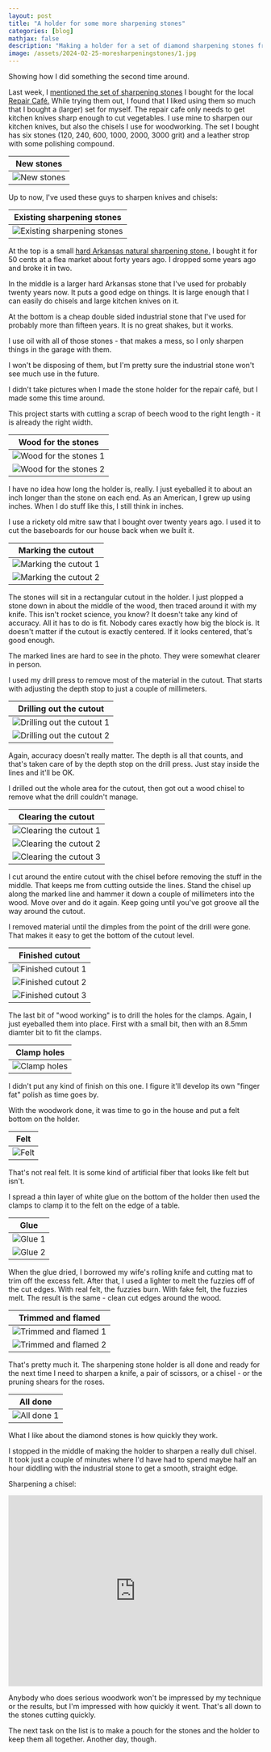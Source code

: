 ```yaml
---
layout: post
title: "A holder for some more sharpening stones"
categories: [blog]
mathjax: false
description: "Making a holder for a set of diamond sharpening stones from a piece of beech wood."
image: /assets/2024-02-25-moresharpeningstones/1.jpg
---
```

Showing how I did something the second time around.

Last week, I [mentioned the set of sharpening stones](sharpeningstones) I bought for the local [Repair Café.](https://www.repaircafe.org/en/)  While trying them out, I found that I liked using them so much that I bought a (larger) set for myself.  The repair cafe only needs to get kitchen knives sharp enough to cut vegetables.  I use mine to sharpen our kitchen knives, but also the chisels I use for woodworking.  The set I bought has six stones (120, 240, 600, 1000, 2000, 3000 grit) and a leather strop with some polishing compound. 

|New stones|
|----------|
|![New stones](/assets/2024-02-25-moresharpeningstones/1.jpg)|

Up to now, I've used these guys to sharpen knives and chisels:

|Existing sharpening stones|
|--------------------------|
|![Existing sharpening stones](/assets/2024-02-25-moresharpeningstones/2.jpg)|

At the top is a small [hard Arkansas natural sharpening stone.](https://en.wikipedia.org/wiki/Novaculite)  I bought it for 50 cents at a flea market about forty years ago.  I dropped some years ago and broke it in two.

In the middle is a larger hard Arkansas stone that I've used for probably twenty years now.  It puts a good edge on things.  It is large enough that I can easily do chisels and large kitchen knives on it.

At the bottom is a cheap double sided industrial stone that I've used for probably more than fifteen years.  It is no great shakes, but it works.

I use oil with all of those stones - that makes a mess, so I only sharpen things in the garage with them.

I won't be disposing of them, but I'm pretty sure the industrial stone won't see much use in the future.

I didn't take pictures when I made the stone holder for the repair café, but I made some this time around.

This project starts with cutting a scrap of beech wood to the right length - it is already the right width.

|Wood for the stones|
|-------------------|
|![Wood for the stones 1](/assets/2024-02-25-moresharpeningstones/3.jpg)|
|![Wood for the stones 2](/assets/2024-02-25-moresharpeningstones/4.jpg)|

I have no idea how long the holder is, really.  I just eyeballed it to about an inch longer than the stone on each end.  As an American, I grew up using inches.  When I do stuff like this, I still think in inches.

I use a rickety old mitre saw that I bought over twenty years ago.  I used it to cut the baseboards for our house back when we built it.

|Marking the cutout|
|------------|
|![Marking the cutout 1](/assets/2024-02-25-moresharpeningstones/5.jpg)|
|![Marking the cutout 2](/assets/2024-02-25-moresharpeningstones/6.jpg)|

The stones will sit in a rectangular cutout in the holder.  I just plopped a stone down in about the middle of the wood, then traced around it with  my knife.  This isn't rocket science, you know?  It doesn't take any kind of accuracy.  All it has to do is fit.  Nobody cares exactly how big the block is.  It doesn't matter if the cutout is exactly centered.  If it looks centered, that's good enough.

The marked lines are hard to see in the photo.  They were somewhat clearer in person.

I used my drill press to remove most of the material in the cutout.  That starts with adjusting the depth stop to just a couple of millimeters.

|Drilling out the cutout|
|-----------------------|
|![Drilling out the cutout 1](/assets/2024-02-25-moresharpeningstones/7.jpg)|
|![Drilling out the cutout 2](/assets/2024-02-25-moresharpeningstones/8.jpg)|

Again, accuracy doesn't really matter.  The depth is all that counts, and that's taken care of by the depth stop on the drill press.  Just stay inside the lines and it'll be OK.  

I drilled out the whole area for the cutout, then got out a wood chisel to remove what the drill couldn't manage.

|Clearing the cutout|
|-----------------------|
|![Clearing the cutout 1](/assets/2024-02-25-moresharpeningstones/9.jpg)|
|![Clearing the cutout 2](/assets/2024-02-25-moresharpeningstones/10.jpg)|
|![Clearing the cutout 3](/assets/2024-02-25-moresharpeningstones/11.jpg)|

I cut around the entire cutout with the chisel before removing the stuff in the middle.  That keeps me from cutting outside the lines.  Stand the chisel up along the marked line and hammer it down a couple of millimeters into the wood.  Move over and do it again.  Keep going until you've got groove all the way around the cutout.

I removed material until the dimples from the point of the drill were gone.  That makes it easy to get the bottom of the cutout level.

|Finished cutout|
|---------------|
|![Finished cutout 1](/assets/2024-02-25-moresharpeningstones/12A.jpg)|
|![Finished cutout 2](/assets/2024-02-25-moresharpeningstones/12B.jpg)|
|![Finished cutout 3](/assets/2024-02-25-moresharpeningstones/12C.jpg)|

The last bit of "wood working" is to drill the holes for the clamps.  Again, I just eyeballed them into place.  First with a small bit, then with an 8.5mm diamter bit to fit the clamps.

|Clamp holes|
|-----------|
|![Clamp holes](/assets/2024-02-25-moresharpeningstones/13.jpg)|

I didn't put any kind of finish on this one.  I figure it'll develop its own "finger fat" polish as time goes by.

With the woodwork done, it was time to go in the house and put a felt bottom on the holder.

|Felt|
|----|
|![Felt](/assets/2024-02-25-moresharpeningstones/14.jpg)|

That's not real felt.  It is some kind of artificial fiber that looks like felt but isn't.

I spread a thin layer of white glue on the bottom of the holder then used the clamps to clamp it to the felt on the edge of a table.

|Glue|
|----|
|![Glue 1](/assets/2024-02-25-moresharpeningstones/15.jpg)|
|![Glue 2](/assets/2024-02-25-moresharpeningstones/16.jpg)|

When the glue dried, I borrowed my wife's rolling knife and cutting mat to trim off the excess felt.  After that, I used a lighter to melt the fuzzies off of the cut edges.  With real felt, the fuzzies burn.  With fake felt, the fuzzies melt.  The result is the same - clean cut edges around the wood.

|Trimmed and flamed|
|------------------|
|![Trimmed and flamed 1](/assets/2024-02-25-moresharpeningstones/17.jpg)|
|![Trimmed and flamed 2](/assets/2024-02-25-moresharpeningstones/18.jpg)|

That's pretty much it.  The sharpening stone holder is all done and ready for the next time I need to sharpen a knife, a pair of scissors, or a chisel - or the pruning shears for the roses.

|All done|
|--------|
|![All done 1](/assets/2024-02-25-moresharpeningstones/19.jpg)|

What I like about the diamond stones is how quickly they work.

I stopped in the middle of making the holder to sharpen a really dull chisel.  It took just a couple of minutes where I'd have had to spend maybe half an hour diddling with the industrial stone to get a smooth, straight edge.

Sharpening a chisel:

<div style="padding:75% 0 0 0;position:relative;"><iframe src="https://player.vimeo.com/video/916467432?badge=0&amp;autopause=0&amp;player_id=0&amp;app_id=58479" frameborder="0" allow="autoplay; fullscreen; picture-in-picture" style="position:absolute;top:0;left:0;width:100%;height:100%;" title="Sharpening stone tryout"></iframe></div><script src="https://player.vimeo.com/api/player.js"></script>

Anybody who does serious woodwork won't be impressed by my technique or the results, but I'm impressed with how quickly it went.  That's all down to the stones cutting quickly.

The next task on the list is to make a pouch for the stones and the holder to keep them all together.  Another day, though.
